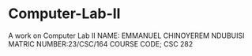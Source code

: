# Computer-Lab-II
 A work on Computer Lab II 
NAME: EMMANUEL CHINOYEREM NDUBUISI
MATRIC NUMBER:23/CSC/164
COURSE CODE; CSC 282
